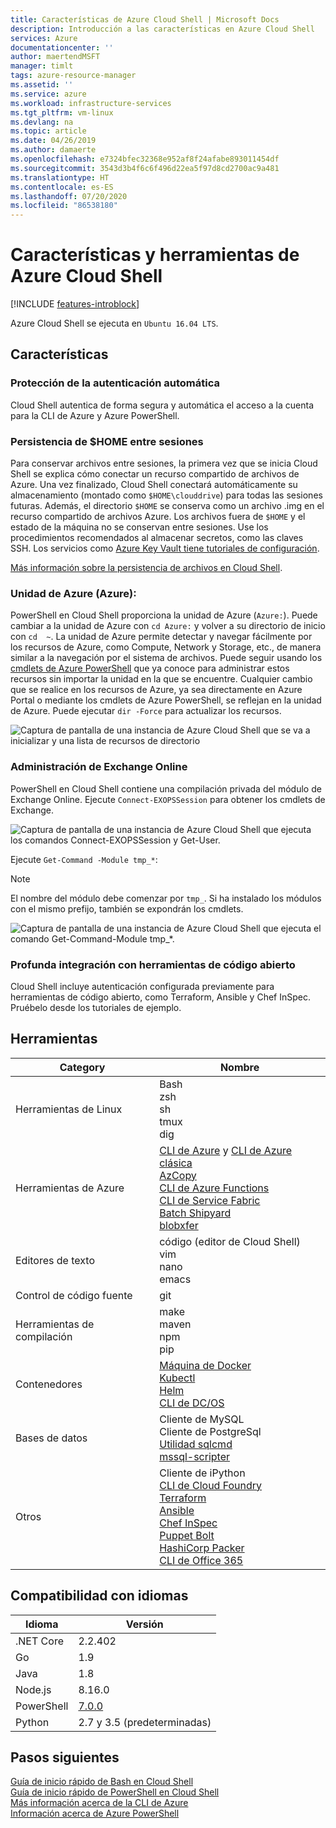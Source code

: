 ```yaml
---
title: Características de Azure Cloud Shell | Microsoft Docs
description: Introducción a las características en Azure Cloud Shell
services: Azure
documentationcenter: ''
author: maertendMSFT
manager: timlt
tags: azure-resource-manager
ms.assetid: ''
ms.service: azure
ms.workload: infrastructure-services
ms.tgt_pltfrm: vm-linux
ms.devlang: na
ms.topic: article
ms.date: 04/26/2019
ms.author: damaerte
ms.openlocfilehash: e7324bfec32368e952af8f24afabe893011454df
ms.sourcegitcommit: 3543d3b4f6c6f496d22ea5f97d8cd2700ac9a481
ms.translationtype: HT
ms.contentlocale: es-ES
ms.lasthandoff: 07/20/2020
ms.locfileid: "86538180"
---
```

# <a name="features--tools-for-azure-cloud-shell"></a>Características y herramientas de Azure Cloud Shell

[!INCLUDE [features-introblock](../../includes/cloud-shell-features-introblock.md)]

Azure Cloud Shell se ejecuta en `Ubuntu 16.04 LTS`.

## <a name="features"></a>Características

### <a name="secure-automatic-authentication"></a>Protección de la autenticación automática

Cloud Shell autentica de forma segura y automática el acceso a la cuenta para la CLI de Azure y Azure PowerShell.

### <a name="home-persistence-across-sessions"></a>Persistencia de $HOME entre sesiones

Para conservar archivos entre sesiones, la primera vez que se inicia Cloud Shell se explica cómo conectar un recurso compartido de archivos de Azure.
Una vez finalizado, Cloud Shell conectará automáticamente su almacenamiento (montado como `$HOME\clouddrive`) para todas las sesiones futuras.
Además, el directorio `$HOME` se conserva como un archivo .img en el recurso compartido de archivos Azure.
Los archivos fuera de `$HOME` y el estado de la máquina no se conservan entre sesiones. Use los procedimientos recomendados al almacenar secretos, como las claves SSH. Los servicios como [Azure Key Vault tiene tutoriales de configuración](https://docs.microsoft.com/azure/key-vault/key-vault-manage-with-cli2#prerequisites).

[Más información sobre la persistencia de archivos en Cloud Shell](persisting-shell-storage.md).

### <a name="azure-drive-azure"></a>Unidad de Azure (Azure):

PowerShell en Cloud Shell proporciona la unidad de Azure (`Azure:`). Puede cambiar a la unidad de Azure con `cd Azure:` y volver a su directorio de inicio con `cd  ~`.
La unidad de Azure permite detectar y navegar fácilmente por los recursos de Azure, como Compute, Network y Storage, etc., de manera similar a la navegación por el sistema de archivos.
Puede seguir usando los [cmdlets de Azure PowerShell](https://docs.microsoft.com/powershell/azure) que ya conoce para administrar estos recursos sin importar la unidad en la que se encuentre.
Cualquier cambio que se realice en los recursos de Azure, ya sea directamente en Azure Portal o mediante los cmdlets de Azure PowerShell, se reflejan en la unidad de Azure.  Puede ejecutar `dir -Force` para actualizar los recursos.

![Captura de pantalla de una instancia de Azure Cloud Shell que se va a inicializar y una lista de recursos de directorio](media/features-powershell/azure-drive.png)

### <a name="manage-exchange-online"></a>Administración de Exchange Online

PowerShell en Cloud Shell contiene una compilación privada del módulo de Exchange Online.  Ejecute `Connect-EXOPSSession` para obtener los cmdlets de Exchange.

![Captura de pantalla de una instancia de Azure Cloud Shell que ejecuta los comandos Connect-EXOPSSession y Get-User.](media/features-powershell/exchangeonline.png)

 Ejecute `Get-Command -Module tmp_*`:
> [!NOTE]
> El nombre del módulo debe comenzar por `tmp_`. Si ha instalado los módulos con el mismo prefijo, también se expondrán los cmdlets. 

![Captura de pantalla de una instancia de Azure Cloud Shell que ejecuta el comando Get-Command-Module tmp_*.](media/features-powershell/exchangeonlinecmdlets.png)

### <a name="deep-integration-with-open-source-tooling"></a>Profunda integración con herramientas de código abierto

Cloud Shell incluye autenticación configurada previamente para herramientas de código abierto, como Terraform, Ansible y Chef InSpec. Pruébelo desde los tutoriales de ejemplo.

## <a name="tools"></a>Herramientas

|Category   |Nombre   |
|---|---|
|Herramientas de Linux            |Bash<br> zsh<br> sh<br> tmux<br> dig<br>               |
|Herramientas de Azure            |[CLI de Azure](https://github.com/Azure/azure-cli) y [CLI de Azure clásica](https://github.com/Azure/azure-xplat-cli)<br> [AzCopy](https://docs.microsoft.com/azure/storage/common/storage-use-azcopy-v10)<br> [CLI de Azure Functions](https://github.com/Azure/azure-functions-core-tools)<br> [CLI de Service Fabric](https://docs.microsoft.com/azure/service-fabric/service-fabric-cli)<br> [Batch Shipyard](https://github.com/Azure/batch-shipyard)<br> [blobxfer](https://github.com/Azure/blobxfer)|
|Editores de texto           |código (editor de Cloud Shell)<br> vim<br> nano<br> emacs    |
|Control de código fuente         |git                    |
|Herramientas de compilación            |make<br> maven<br> npm<br> pip         |
|Contenedores             |[Máquina de Docker](https://github.com/docker/machine)<br> [Kubectl](https://kubernetes.io/docs/user-guide/kubectl-overview/)<br> [Helm](https://github.com/kubernetes/helm)<br> [CLI de DC/OS](https://github.com/dcos/dcos-cli)         |
|Bases de datos              |Cliente de MySQL<br> Cliente de PostgreSql<br> [Utilidad sqlcmd](https://docs.microsoft.com/sql/tools/sqlcmd-utility)<br> [mssql-scripter](https://github.com/Microsoft/sql-xplat-cli) |
|Otros                  |Cliente de iPython<br> [CLI de Cloud Foundry](https://github.com/cloudfoundry/cli)<br> [Terraform](https://www.terraform.io/docs/providers/azurerm/)<br> [Ansible](https://www.ansible.com/microsoft-azure)<br> [Chef InSpec](https://www.chef.io/inspec/)<br> [Puppet Bolt](https://puppet.com/docs/bolt/latest/bolt.html)<br> [HashiCorp Packer](https://www.packer.io/)<br> [CLI de Office 365](https://pnp.github.io/office365-cli/)|

## <a name="language-support"></a>Compatibilidad con idiomas

|Idioma   |Versión   |
|---|---|
|.NET Core  |2.2.402       |
|Go         |1.9        |
|Java       |1.8        |
|Node.js    |8.16.0      |
|PowerShell |[7.0.0](https://github.com/PowerShell/powershell/releases)       |
|Python     |2.7 y 3.5 (predeterminadas)|

## <a name="next-steps"></a>Pasos siguientes
[Guía de inicio rápido de Bash en Cloud Shell](quickstart.md) <br>
[Guía de inicio rápido de PowerShell en Cloud Shell](quickstart-powershell.md) <br>
[Más información acerca de la CLI de Azure](https://docs.microsoft.com/cli/azure/) <br>
[Información acerca de Azure PowerShell](https://docs.microsoft.com/powershell/azure/) <br>
